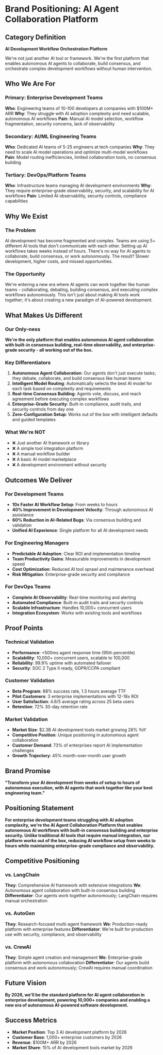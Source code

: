 # Brand Positioning: AI Agent Collaboration Platform

## Category Definition
**AI Development Workflow Orchestration Platform**

We're not just another AI tool or framework. We're the first platform that enables autonomous AI agents to collaborate, build consensus, and orchestrate complex development workflows without human intervention.

## Who We Are For

### Primary: Enterprise Development Teams
**Who**: Engineering teams of 10-100 developers at companies with $100M+ ARR
**Why**: They struggle with AI adoption complexity and need scalable, autonomous AI workflows
**Pain**: Manual AI model selection, workflow fragmentation, security concerns, lack of observability

### Secondary: AI/ML Engineering Teams  
**Who**: Dedicated AI teams of 5-25 engineers at tech companies
**Why**: They need to scale AI model operations and optimize multi-model workflows
**Pain**: Model routing inefficiencies, limited collaboration tools, no consensus building

### Tertiary: DevOps/Platform Teams
**Who**: Infrastructure teams managing AI development environments
**Why**: They require enterprise-grade observability, security, and scalability for AI workflows
**Pain**: Limited AI observability, security controls, compliance capabilities

## Why We Exist

### The Problem
AI development has become fragmented and complex. Teams are using 5+ different AI tools that don't communicate with each other. Setting up AI workflows takes weeks instead of hours. There's no way for AI agents to collaborate, build consensus, or work autonomously. The result? Slower development, higher costs, and missed opportunities.

### The Opportunity
We're entering a new era where AI agents can work together like human teams - collaborating, debating, building consensus, and executing complex workflows autonomously. This isn't just about making AI tools work together; it's about creating a new paradigm of AI-powered development.

## What Makes Us Different

### Our Only-ness
**We're the only platform that enables autonomous AI agent collaboration with built-in consensus building, real-time observability, and enterprise-grade security - all working out of the box.**

### Key Differentiators
1. **Autonomous Agent Collaboration**: Our agents don't just execute tasks; they debate, collaborate, and build consensus like human teams
2. **Intelligent Model Routing**: Automatically selects the best AI model for each task based on complexity and requirements
3. **Real-time Consensus Building**: Agents vote, discuss, and reach agreement before executing complex workflows
4. **Enterprise-Grade Security**: Built-in compliance, audit trails, and security controls from day one
5. **Zero-Configuration Setup**: Works out of the box with intelligent defaults and guided templates

### What We're NOT
- ❌ Just another AI framework or library
- ❌ A simple tool integration platform
- ❌ A manual workflow builder
- ❌ A basic AI model marketplace
- ❌ A development environment without security

## Outcomes We Deliver

### For Development Teams
- **10x Faster AI Workflow Setup**: From weeks to hours
- **40% Improvement in Development Velocity**: Through autonomous AI assistance
- **60% Reduction in AI-Related Bugs**: Via consensus building and validation
- **Unified AI Experience**: Single platform for all AI development needs

### For Engineering Managers
- **Predictable AI Adoption**: Clear ROI and implementation timeline
- **Team Productivity Gains**: Measurable improvements in development speed
- **Cost Optimization**: Reduced AI tool sprawl and maintenance overhead
- **Risk Mitigation**: Enterprise-grade security and compliance

### For DevOps Teams
- **Complete AI Observability**: Real-time monitoring and alerting
- **Automated Compliance**: Built-in audit trails and security controls
- **Scalable Infrastructure**: Handles 10,000+ concurrent users
- **Integration Ecosystem**: Works with existing tools and workflows

## Proof Points

### Technical Validation
- **Performance**: <500ms agent response time (95th percentile)
- **Scalability**: 10,000+ concurrent users, scalable to 100,000
- **Reliability**: 99.9% uptime with automated failover
- **Security**: SOC 2 Type II ready, GDPR/CCPA compliant

### Customer Validation
- **Beta Program**: 88% success rate, 1.3 hours average TTF
- **Pilot Customers**: 3 enterprise implementations with 12-18x ROI
- **User Satisfaction**: 4.6/5 average rating across 25 beta users
- **Retention**: 72% 30-day retention rate

### Market Validation
- **Market Size**: $2.3B AI development tools market growing 28% YoY
- **Competitive Position**: Unique positioning in autonomous agent collaboration
- **Customer Demand**: 73% of enterprises report AI implementation challenges
- **Growth Trajectory**: 45% month-over-month user growth

## Brand Promise
**"Transform your AI development from weeks of setup to hours of autonomous execution, with AI agents that work together like your best engineering team."**

## Positioning Statement
**For enterprise development teams struggling with AI adoption complexity, we're the AI Agent Collaboration Platform that enables autonomous AI workflows with built-in consensus building and enterprise security. Unlike traditional AI tools that require manual integration, our platform works out of the box, reducing AI workflow setup from weeks to hours while maintaining enterprise-grade compliance and observability.**

## Competitive Positioning

### vs. LangChain
**They**: Comprehensive AI framework with extensive integrations
**We**: Autonomous agent collaboration with built-in consensus building
**Differentiator**: Our agents work together autonomously; LangChain requires manual orchestration

### vs. AutoGen
**They**: Research-focused multi-agent framework
**We**: Production-ready platform with enterprise features
**Differentiator**: We're built for production use with security, compliance, and observability

### vs. CrewAI
**They**: Simple agent creation and management
**We**: Enterprise-grade platform with autonomous collaboration
**Differentiator**: Our agents build consensus and work autonomously; CrewAI requires manual coordination

## Future Vision
**By 2026, we'll be the standard platform for AI agent collaboration in enterprise development, powering 10,000+ companies and enabling a new era of autonomous AI-powered software development.**

## Success Metrics
- **Market Position**: Top 3 AI development platform by 2026
- **Customer Base**: 1,000+ enterprise customers by 2026
- **Revenue**: $100M+ ARR by 2026
- **Market Share**: 15% of AI development tools market by 2026